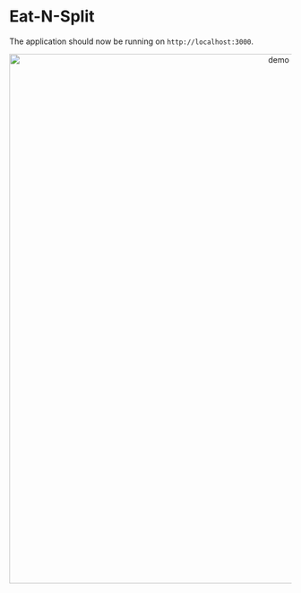 # Eat-N-Split

The application should now be running on `http://localhost:3000`.

<center> <img width="946" alt="demo" src="https://github.com/Thiru-kumaran-R/Eat-N-Split/assets/114419114/985cce62-2af1-4ff4-9c23-66f773fc549f"> </center>

